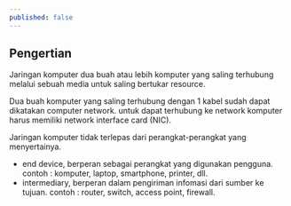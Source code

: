 ```yaml
---
published: false
---
```

## Pengertian

Jaringan komputer dua buah atau lebih komputer yang saling terhubung melalui sebuah media untuk saling bertukar resource.

Dua buah komputer yang saling terhubung dengan 1 kabel sudah dapat dikatakan computer network. untuk dapat terhubung ke network komputer harus memiliki network interface card (NIC).

Jaringan komputer tidak terlepas dari perangkat-perangkat yang menyertainya.
- end device, berperan sebagai perangkat yang digunakan pengguna. contoh : komputer, laptop, smartphone, printer, dll.
- intermediary, berperan dalam pengiriman infomasi dari sumber ke tujuan. contoh : router, switch, access point, firewall.






